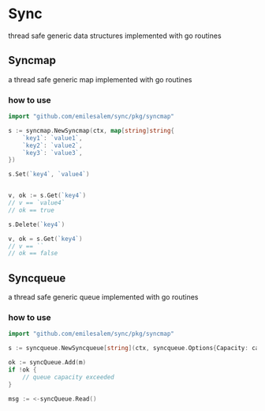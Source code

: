 # Sync
thread safe generic data structures implemented with go routines

## Syncmap
a thread safe generic map implemented with go routines

### how to use

```go
import "github.com/emilesalem/sync/pkg/syncmap"

s := syncmap.NewSyncmap(ctx, map[string]string{
    `key1`: `value1`,
    `key2`: `value2`,
    `key3`: `value3`,
})

s.Set(`key4`, `value4`)


v, ok := s.Get(`key4`)
// v == `value4`
// ok == true

s.Delete(`key4`)

v, ok = s.Get(`key4`)
// v == ``
// ok == false
```

## Syncqueue

a thread safe generic queue implemented with go routines

### how to use

```go
import "github.com/emilesalem/sync/pkg/syncmap"

s := syncqueue.NewSyncqueue[string](ctx, syncqueue.Options{Capacity: capacity})

ok := syncQueue.Add(m)
if !ok {
    // queue capacity exceeded
}

msg := <-syncQueue.Read()
```